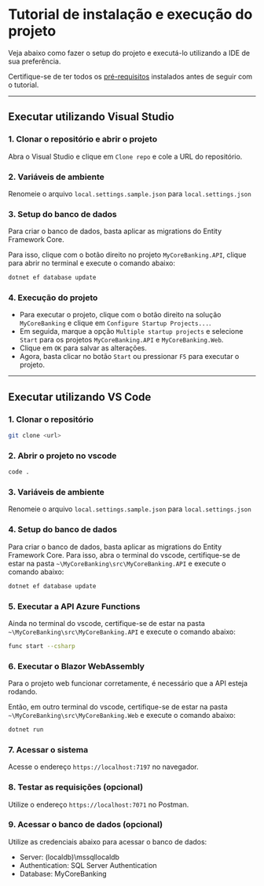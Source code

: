 
# Tutorial de instalação e execução do projeto

Veja abaixo como fazer o setup do projeto e executá-lo utilizando a IDE de sua preferência.

Certifique-se de ter todos os [pré-requisitos](../../README.md#pré-requisitos-para-rodar-o-projeto) instalados antes de seguir com o tutorial.

---

## Executar utilizando Visual Studio

### 1. Clonar o repositório e abrir o projeto

Abra o Visual Studio e clique em `Clone repo` e cole a URL do repositório. 

### 2. Variáveis de ambiente

Renomeie o arquivo `local.settings.sample.json` para `local.settings.json`

### 3. Setup do banco de dados

Para criar o banco de dados, basta aplicar as migrations do Entity Framework Core.

Para isso, clique com o botão direito no projeto `MyCoreBanking.API`, clique para abrir no terminal e execute o comando abaixo:

```bash
dotnet ef database update
```

### 4. Execução do projeto

- Para executar o projeto, clique com o botão direito na solução `MyCoreBanking` e clique em `Configure Startup Projects...`.
- Em seguida, marque a opção `Multiple startup projects` e selecione `Start` para os projetos `MyCoreBanking.API` e `MyCoreBanking.Web`.
- Clique em `OK` para salvar as alterações.
- Agora, basta clicar no botão `Start` ou pressionar `F5` para executar o projeto.

---

## Executar utilizando VS Code

### 1. Clonar o repositório

```bash
git clone <url>
```

### 2. Abrir o projeto no vscode

```bash
code .
```

### 3. Variáveis de ambiente

Renomeie o arquivo `local.settings.sample.json` para `local.settings.json`

### 4. Setup do banco de dados

Para criar o banco de dados, basta aplicar as migrations do Entity Framework Core. Para isso, abra o terminal do vscode, certifique-se de estar na pasta `~\MyCoreBanking\src\MyCoreBanking.API` e execute o comando abaixo:

```bash
dotnet ef database update
```

### 5. Executar a API Azure Functions

Ainda no terminal do vscode, certifique-se de estar na pasta `~\MyCoreBanking\src\MyCoreBanking.API` e execute o comando abaixo:

```bash
func start --csharp
```

### 6. Executar o Blazor WebAssembly

Para o projeto web funcionar corretamente, é necessário que a API esteja rodando.

Então, em outro terminal do vscode, certifique-se de estar na pasta `~\MyCoreBanking\src\MyCoreBanking.Web` e execute o comando abaixo:

```bash
dotnet run
```

### 7. Acessar o sistema

Acesse o endereço `https://localhost:7197` no navegador.

### 8. Testar as requisições (opcional)

Utilize o endereço `https://localhost:7071` no Postman.

### 9. Acessar o banco de dados (opcional)

Utilize as credenciais abaixo para acessar o banco de dados:

- Server: (localdb)\mssqllocaldb
- Authentication: SQL Server Authentication
- Database: MyCoreBanking
